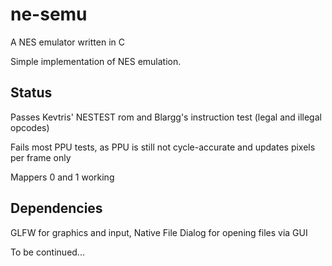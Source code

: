 # ne-semu
A NES emulator written in C

Simple implementation of NES emulation. 

## Status

Passes Kevtris' NESTEST rom and Blargg's instruction test (legal and illegal opcodes)

Fails most PPU tests, as PPU is still not cycle-accurate and updates pixels per frame only

Mappers 0 and 1 working

## Dependencies

GLFW for graphics and input, Native File Dialog for opening files via GUI

To be continued...
